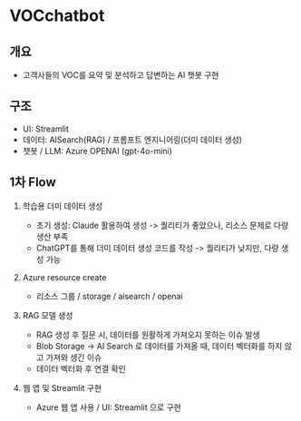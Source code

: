 # VOCchatbot
## 개요
- 고객사들의 VOC를 요약 및 분석하고 답변하는 AI 챗봇 구현
   
## 구조
- UI: Streamlit
- 데이터: AISearch(RAG) / 프롬프트 엔지니어링(더미 데이터 생성)
- 챗봇 / LLM: Azure OPENAI (gpt-4o-mini)

## 1차 Flow
1. 학습용 더미 데이터 생성
   - 초기 생성: Claude 활용하여 생성 -> 퀄리티가 좋았으나, 리소스 문제로 다량 생산 부족
   - ChatGPT를 통해 더미 데이터 생성 코드를 작성 -> 퀄리티가 낮지만, 다량 생성 가능

2. Azure resource create
   - 리소스 그룹 / storage / aisearch / openai

3. RAG 모델 생성
   - RAG 생성 후 질문 시, 데이터를 원활하게 가져오지 못하는 이슈 발생
   - Blob Storage -> AI Search 로 데이터를 가져올 때, 데이터 벡터화를 하지 않고 가져와 생긴 이슈
   - 데이터 벡터화 후 연결 확인
  
4. 웹 앱 및 Streamlit 구현
   - Azure 웹 앱 사용 / UI: Streamlit 으로 구현
  

